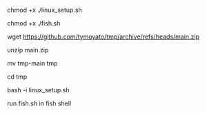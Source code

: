 chmod +x ./linux_setup.sh

chmod +x ./fish.sh

wget https://github.com/tymoyato/tmp/archive/refs/heads/main.zip

unzip main.zip

mv tmp-main tmp

cd tmp

bash -i linux_setup.sh

run fish.sh in fish shell
